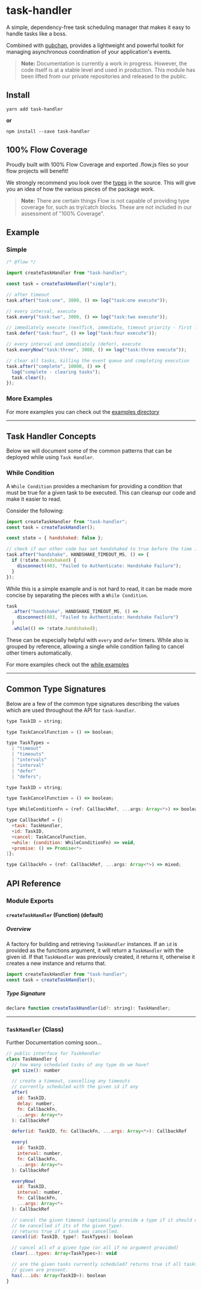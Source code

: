 # task-handler

A simple, dependency-free task scheduling manager that makes it easy to handle tasks like a boss.

Combined with [pubchan](https://www.github.com/Dash-OS/pubchan), provides a
lightweight and powerful toolkit for managing asynchronous coordination of your
application's events.

> **Note:** Documentation is currently a work in progress. However, the code
> itself is at a stable level and used in production. This module has been
> lifted from our private repositories and released to the public.

## Install

```
yarn add task-handler
```

**or**

```
npm install --save task-handler
```

## 100% Flow Coverage

Proudly built with 100% Flow Coverage and exported .flow.js files so your flow
projects will benefit!

We strongly recommend you look over the
[types](https://github.com/Dash-OS/task-handler/tree/master/src/index.js) in the
source. This will give you an idea of how the various pieces of the package
work.

> **Note:** There are certain things Flow is not capable of providing type
> coverage for, such as try/catch blocks. These are not included in our
> assessment of "100% Coverage".

## Example

### Simple

```js
/* @flow */

import createTaskHandler from "task-handler";

const task = createTaskHandler("simple");

// after timeout
task.after("task:one", 3000, () => log("task:one execute"));

// every interval, execute
task.every("task:two", 3000, () => log("task:two execute"));

// immediately execute (nextTick, immediate, timeout priority - first found)
task.defer("task:four", () => log("task:four execute"));

// every interval and immediately (defer), execute
task.everyNow("task:three", 3000, () => log("task:three execute"));

// clear all tasks, killing the event queue and completing execution
task.after("complete", 10000, () => {
  log("complete - clearing tasks");
  task.clear();
});
```

### More Examples

For more examples you can check out the
[examples directory](https://github.com/Dash-OS/task-handler/tree/master/examples)

---

## Task Handler Concepts

Below we will document some of the common patterns that can be deployed while
using `Task Handler`.

### While Condition

A `While Condition` provides a mechanism for providing a condition that must be
true for a given task to be executed. This can cleanup our code and make it
easier to read.

Consider the following:

```js
import createTaskHandler from "task-handler";
const task = createTaskHandler();

const state = { handshaked: false };

// check if our other code has set handshaked to true before the time is up
task.after("handshake", HANDSHAKE_TIMEOUT_MS, () => {
  if (!state.handshaked) {
    disconnect(403, "Failed to Authenticate: Handshake Failure");
  }
});
```

While this is a simple example and is not hard to read, it can be made more
concise by separating the pieces with a `While Condition`.

```js
task
  .after("handshake", HANDSHAKE_TIMEOUT_MS, () =>
    disconnect(403, "Failed to Authenticate: Handshake Failure")
  )
  .while(() => !state.handshaked);
```

These can be especially helpful with `every` and `defer` timers. While also is
grouped by reference, allowing a single while condition failing to cancel other
timers automatically.

For more examples check out the
[while examples](https://github.com/Dash-OS/task-handler/tree/master/examples/while.js)

---

## Common Type Signatures

Below are a few of the common type signatures describing the values which are
used throughout the API for `task-handler`.

```js
type TaskID = string;

type TaskCancelFunction = () => boolean;

type TaskTypes =
  | "timeout"
  | "timeouts"
  | "intervals"
  | "interval"
  | "defer"
  | "defers";

type TaskID = string;

type TaskCancelFunction = () => boolean;

type WhileConditionFn = (ref: CallbackRef, ...args: Array<*>) => boolean;

type CallbackRef = {|
  +task: TaskHandler,
  +id: TaskID,
  +cancel: TaskCancelFunction,
  +while: (condition: WhileConditionFn) => void,
  +promise: () => Promise<*>
|};

type CallbackFn = (ref: CallbackRef, ...args: Array<*>) => mixed;
```

## API Reference

### Module Exports

#### `createTaskHandler` (Function) (default)

##### Overview

A factory for building and retrieving `TaskHandler` instances. If an `id` is
provided as the functions argument, it will return a `TaskHandler` with the
given id. If that `TaskHandler` was previously created, it returns it, otherwise
it creates a new instance and returns that.

```js
import createTaskHandler from "task-handler";
const task = createTaskHandler();
```

##### Type Signature

```js
declare function createTaskHandler(id?: string): TaskHandler;
```

---

### `TaskHandler` (Class)

Further Documentation coming soon...

```js
// public interface for TaskHandler
class TaskHandler {
  // how many scheduled tasks of any type do we have?
  get size(): number

  // create a timeout, cancelling any timeouts
  // currently scheduled with the given id if any
  after(
    id: TaskID,
    delay: number,
    fn: CallbackFn,
    ...args: Array<*>
  ): CallbackRef

  defer(id: TaskID, fn: CallbackFn, ...args: Array<*>): CallbackRef

  every(
    id: TaskID,
    interval: number,
    fn: CallbackFn,
    ...args: Array<*>
  ): CallbackRef

  everyNow(
    id: TaskID,
    interval: number,
    fn: CallbackFn,
    ...args: Array<*>
  ): CallbackRef

  // cancel the given timeout (optionally provide a type if it should only
  // be cancelled if its of the given type).
  // returns true if a task was cancelled.
  cancel(id: TaskID, type?: TaskTypes): boolean

  // cancel all of a given type (or all if no argument provided)
  clear(...types: Array<TaskTypes>): void

  // are the given tasks currently scheduled? returns true if all tasks
  // given are present.
  has(...ids: Array<TaskID>): boolean
}
```
